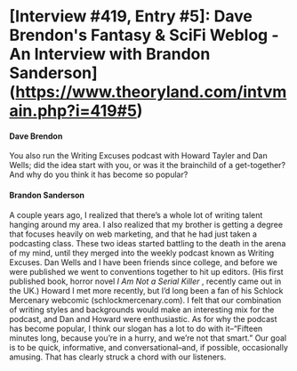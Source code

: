 # [Interview #419, Entry #5]: Dave Brendon's Fantasy & SciFi Weblog - An Interview with Brandon Sanderson](https://www.theoryland.com/intvmain.php?i=419#5)

#### Dave Brendon

You also run the Writing Excuses podcast with Howard Tayler and Dan Wells; did the idea start with you, or was it the brainchild of a get-together? And why do you think it has become so popular?

#### Brandon Sanderson

A couple years ago, I realized that there’s a whole lot of writing talent hanging around my area. I also realized that my brother is getting a degree that focuses heavily on web marketing, and that he had just taken a podcasting class. These two ideas started battling to the death in the arena of my mind, until they merged into the weekly podcast known as Writing Excuses. Dan Wells and I have been friends since college, and before we were published we went to conventions together to hit up editors. (His first published book, horror novel
*I Am Not a Serial Killer*
, recently came out in the UK.) Howard I met more recently, but I’d long been a fan of his Schlock Mercenary webcomic (schlockmercenary.com). I felt that our combination of writing styles and backgrounds would make an interesting mix for the podcast, and Dan and Howard were enthusiastic. As for why the podcast has become popular, I think our slogan has a lot to do with it–“Fifteen minutes long, because you’re in a hurry, and we’re not that smart.” Our goal is to be quick, informative, and conversational–and, if possible, occasionally amusing. That has clearly struck a chord with our listeners.

